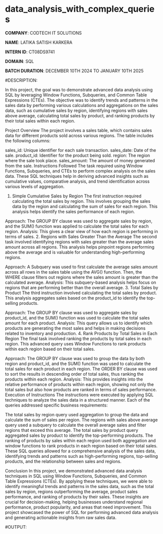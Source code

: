 # data_analysis_with_complex_queries

**COMPANY**: CODTECH IT SOLUTIONS

**NAME**: LATIKA SATISH KARKERA

**INTERN ID**: CT08DS9741

**DOMAIN**: SQL

**BATCH DURATION**: DECEMBER 10TH 2024 TO JANUARY 10TH 2025

#DESCRIPTION:

In this project, the goal was to demonstrate advanced data analysis using SQL by leveraging Window Functions, Subqueries, and Common Table Expressions (CTEs). The objective was to identify trends and patterns in the sales data by performing various calculations and aggregations on the sales data, such as cumulative sales by region, identifying regions with sales above average, calculating total sales by product, and ranking products by their total sales within each region.

Project Overview
The project involves a sales table, which contains sales data for different products sold across various regions. The table includes the following columns:

sales_id: Unique identifier for each sale transaction.
sales_date: Date of the sale.
product_id: Identifier for the product being sold.
region: The region where the sale took place.
sales_amount: The amount of money generated from the sale.
Instructions Followed
The task required using Window Functions, Subqueries, and CTEs to perform complex analysis on the sales data. These SQL techniques help in deriving advanced insights such as cumulative values, comparative analysis, and trend identification across various levels of aggregation.

1. Simple Cumulative Sales by Region
The first instruction required calculating the total sales by region. This involves grouping the sales data by the region and calculating the sum of sales for each region. This analysis helps identify the sales performance of each region.

Approach: The GROUP BY clause was used to aggregate sales by region, and the SUM() function was applied to calculate the total sales for each region.
Analysis: This gives a clear view of how each region is performing in terms of sales.
2. Regions with Sales Greater Than the Average
The second task involved identifying regions with sales greater than the average sales amount across all regions. This analysis helps pinpoint regions performing above the average and is valuable for understanding high-performing regions.

Approach: A Subquery was used to first calculate the average sales amount across all rows in the sales table using the AVG() function. Then, the WHERE clause filters out regions where the sales amount is greater than the calculated average.
Analysis: This subquery-based analysis helps focus on regions that are performing better than the overall average.
3. Total Sales by Product
The third instruction involved calculating the total sales by product. This analysis aggregates sales based on the product_id to identify the top-selling products.

Approach: The GROUP BY clause was used to aggregate sales by product_id, and the SUM() function was used to calculate the total sales amount for each product.
Analysis: This query allows us to identify which products are generating the most sales and helps in making decisions related to inventory and production.
4. Rank Products by Total Sales in Each Region
The final task involved ranking the products by total sales in each region. This advanced query uses Window Functions to rank products within each region based on their total sales.

Approach: The GROUP BY clause was used to group the data by both region and product_id, and the SUM() function was used to calculate the total sales for each product in each region. The ORDER BY clause was used to sort the results in descending order of total sales, thus ranking the products within each region.
Analysis: This provides insights into the relative performance of products within each region, showing not only the total sales but also how products are ranked in terms of sales performance.
Execution of Instructions
The instructions were executed by applying SQL techniques to analyze the sales data in a structured manner. Each of the queries addressed specific business requirements:

The total sales by region query used aggregation to group the data and calculate the sum of sales per region.
The regions with sales above average query used a subquery to calculate the overall average sales and filter regions that exceed this average.
The total sales by product query aggregated sales by product to identify the top-performing products.
The ranking of products by sales within each region used both aggregation and window functions to rank products in each region based on their total sales.
These SQL queries allowed for a comprehensive analysis of the sales data, identifying trends and patterns such as high-performing regions, top-selling products, and the relationship between sales and regions.

Conclusion
In this project, we demonstrated advanced data analysis techniques in SQL using Window Functions, Subqueries, and Common Table Expressions (CTEs). By applying these techniques, we were able to identify meaningful trends and patterns in the sales data, such as the total sales by region, regions outperforming the average, product sales performance, and ranking of products by their sales. These insights are crucial for decision-making, helping businesses understand regional performance, product popularity, and areas that need improvement. This project showcased the power of SQL for performing advanced data analysis and generating actionable insights from raw sales data.

#OUTPUT:
